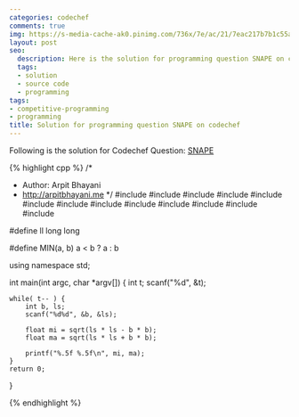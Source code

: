 ```yaml
---
categories: codechef
comments: true
img: https://s-media-cache-ak0.pinimg.com/736x/7e/ac/21/7eac217b7b1c55ab7fd56758e4e181be.jpg
layout: post
seo:
  description: Here is the solution for programming question SNAPE on codechef
  tags:
  - solution
  - source code
  - programming
tags:
- competitive-programming
- programming
title: Solution for programming question SNAPE on codechef
---
```


Following is the solution for Codechef Question: [SNAPE](https://www.codechef.com/problems/SNAPE)

{% highlight cpp %}
/*
 *  Author: Arpit Bhayani
 *  http://arpitbhayani.me
 */
#include <cmath>
#include <cstdio>
#include <cstdlib>
#include <climits>
#include <deque>
#include <iostream>
#include <list>
#include <limits>
#include <map>
#include <queue>
#include <set>
#include <stack>
#include <vector>

#define ll long long

#define MIN(a, b) a < b ? a : b

using namespace std;

int main(int argc, char *argv[]) {
    int t;
    scanf("%d", &t);

    while( t-- ) {
        int b, ls;
        scanf("%d%d", &b, &ls);

        float mi = sqrt(ls * ls - b * b);
        float ma = sqrt(ls * ls + b * b);

        printf("%.5f %.5f\n", mi, ma);
    }
    return 0;
}

{% endhighlight %}
